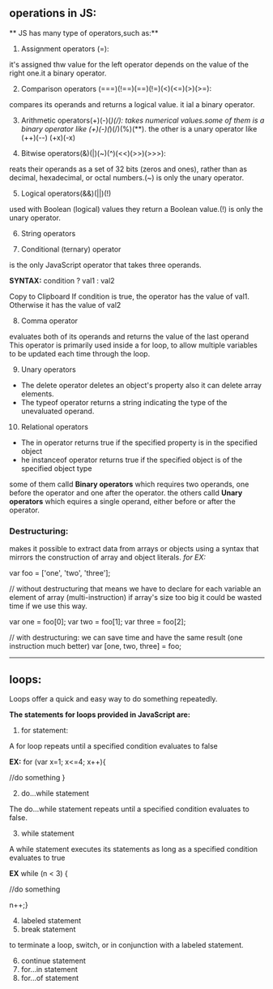 
## operations in JS:

** JS has many type of operators,such as:**

1. Assignment operators (=): 

it's assigned thw value for the left operator depends on the value of the right one.it a binary operator.

2. Comparison operators (===)(!==)(==)(!=)(<)(<=)(>)(>=):

compares its operands and returns a logical value. it ial a binary operator.

3. Arithmetic operators(+)(-)(*)(/):
takes numerical values.some of them is a binary operator like (+)(-)(*)(/)(%)(**). the other is a unary operator like (++)(--) (+x)(-x)

4. Bitwise operators(&)(|)(~)(^)(<<)(>>)(>>>):

reats their operands as a set of 32 bits (zeros and ones), rather than as decimal, hexadecimal, or octal numbers.(~)  is only the unary operator. 

5. Logical operators(&&)(||)(!)

used with Boolean (logical) values they return a Boolean value.(!) is only the unary operator. 

6. String operators

7. Conditional (ternary) operator

is the only JavaScript operator that takes three operands.

**SYNTAX:** condition ? val1 : val2

Copy to Clipboard
If condition is true, the operator has the value of val1. Otherwise it has the value of val2

8. Comma operator

evaluates both of its operands and returns the value of the last operand
 This operator is primarily used inside a for loop, to allow multiple variables to be updated each time through the loop. 

9. Unary operators
 - The delete operator deletes an object's property also it can delete array elements.
  - The typeof operator returns a string indicating the type of the unevaluated operand.

10. Relational operators
  - The in operator returns true if the specified property is in the specified object
  - he instanceof operator returns true if the specified object is of the specified object type

some of them calld **Binary operators** which requires two operands, one before the operator and one after the operator. the others calld **Unary operators** which equires a single operand, either before or after the operator.

### Destructuring:
makes it possible to extract data from arrays or objects using a syntax that mirrors the construction of array and object literals.
*for EX:*

var foo = ['one', 'two', 'three'];

// without destructuring that means we have to declare for each variable an element of array (multi-instruction) if array's size too big it could be wasted time if we use this way.

var one   = foo[0];
var two   = foo[1];
var three = foo[2];

// with destructuring: we can save time and have the same result (one instruction much better) 
var [one, two, three] = foo;


--------------------------------------------
## loops:
Loops offer a quick and easy way to do something repeatedly. 

**The statements for loops provided in JavaScript are:**

1. for statement:

A for loop repeats until a specified condition evaluates to false

**EX:**
for (var x=1; x<=4; x++){

  //do something
}
 
2. do...while statement

The do...while statement repeats until a specified condition evaluates to false.

3. while statement

A while statement executes its statements as long as a specified condition evaluates to true

**EX**
while (n < 3) {

  //do something

  n++;}

4. labeled statement
5. break statement

to terminate a loop, switch, or in conjunction with a labeled statement.

6. continue statement
7. for...in statement
8. for...of statement
